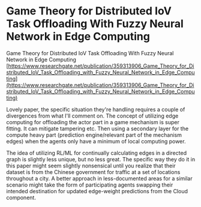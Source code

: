 # Game Theory for Distributed IoV Task Offloading With Fuzzy Neural Network in Edge Computing
Game Theory for Distributed IoV Task Offloading With Fuzzy Neural Network in Edge Computing [https://www.researchgate.net/publication/359313906_Game_Theory_for_Distributed_IoV_Task_Offloading_with_Fuzzy_Neural_Network_in_Edge_Computing](https://www.researchgate.net/publication/359313906_Game_Theory_for_Distributed_IoV_Task_Offloading_with_Fuzzy_Neural_Network_in_Edge_Computing)

Lovely paper, the specific situation they're handling requires a couple of divergences from what I'll comment on. 
The concept of utilizing edge computing for offloading the actor part in a game mechanism is super fitting. It can mitigate tampering etc. Then using a secondary layer for the compute heavy part (prediction engine/relevant part of the mechanism edges) when the agents only have a minimum of local computing power. 

The idea of utilizing RL/ML for continually calculating edges in a directed graph is slightly less unique, but no less great. The specific way they do it in this paper might seem slightly nonsensical until you realize that their dataset is from the Chinese government for traffic at a set of locations throughout a city. A better approach in less-documented areas for a similar scenario might take the form of participating agents swapping their intended destination for updated edge-weight predictions from the Cloud component.
